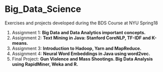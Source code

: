 # Big_Data_Science
Exercises and projects developed during the BDS Course at NYU Spring18
1. Assignment 1: **Big Data and Data Analytics important concepts.**
2. Assignment 2: **Text Mining in Java: Stanford CoreNLP, TF-IDF and K-means.**
3. Assignment 3: **Introduction to Hadoop, Yarn and MapReduce.**
4. Assignment 4: **Neural Word Embeddings in Java using word2vec.**
5. Final Project: **Gun Violence and Mass Shootings. Big Data Analysis using RapidMiner, Weka and R.**


